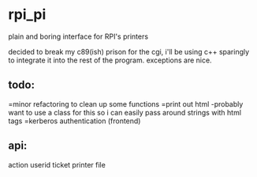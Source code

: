 rpi_pi
======

plain and boring interface for RPI's printers

decided to break my c89(ish) prison for the cgi, i'll be using c++ sparingly to integrate it into the rest of the program. exceptions are nice.

todo:
-------
=minor refactoring to clean up some functions
=print out html
  -probably want to use a class for this so i can easily pass around strings with html tags
=kerberos authentication (frontend)

api:
-----
action
userid
ticket
printer
file
